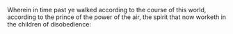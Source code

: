 Wherein in time past ye walked according to the course of this world, according to the prince of the power of the air, the spirit that now worketh in the children of disobedience:
